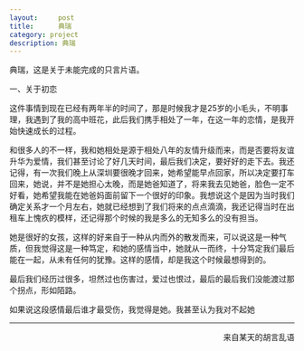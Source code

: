```yaml
---
layout:     post
title:      典瑞
category: project
description: 典瑞
---
```


典瑞，这是关于未能完成的只言片语。

一、关于初恋

这件事情到现在已经有两年半的时间了，那是时候我才是25岁的小毛头，不明事理，我遇到了我的高中班花，此后我们携手相处了一年，在这一年的恋情，是我开始快速成长的过程。

和很多人的不一样，我和她相处是源于相处八年的友情升级而来，而是否要将友谊升华为爱情，我们甚至讨论了好几天时间，最后我们决定，要好好的走下去。我还记得，有一次我们晚上从深圳要很晚才回来，她希望能早点回家，所以决定要打车回来，她说，并不是她担心太晚，而是她爸知道了，将来我去见她爸，脸色一定不好看，她希望我能在她爸妈面前留下一个很好的印象。我想说这个是因为当时我们确定关系才一个月左右，她就已经想到了我们将来的点点滴滴，我还记得当时在出租车上愧疚的模样，还记得那个时候的我是多么的无知多么的没有担当。

她是很好的女孩，这样的好来自于一种从内而外的散发而来，可以说这是一种气质，但我觉得这是一种笃定，和她的感情当中，她就从一而终，十分笃定我们最后能在一起，从未有任何的犹豫。这样的感情，却是我这个时候最想得到的。

最后我们经历过很多，坦然过也伤害过，爱过也恨过，最后的最后我们没能渡过那个拐点，形如陌路。

如果说这段感情最后谁才最受伤，我觉得是她。我甚至认为我对不起她

-----

<div align = right>来自某天的胡言乱语</div>

